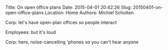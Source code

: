 Title: On open office plans
Date: 2015-04-01 20:42:26
Slug: 20150401-on-open-office-plans
Location: Home
Authors: Michiel Scholten

Corp: let's have open-plan offices so people interact

Employees: but it's loud

Corp: here, noise-cancelling 'phones so you can't hear anyone